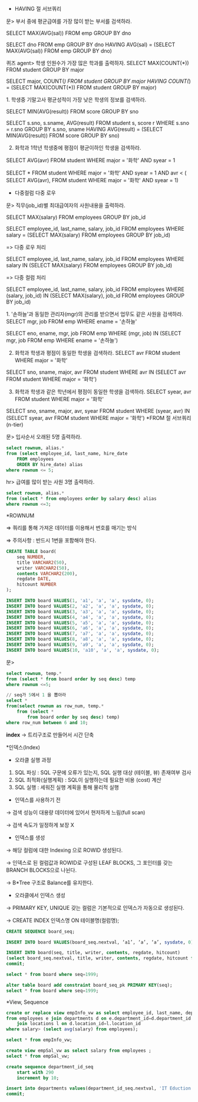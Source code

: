 * HAVING 절 서브쿼리

문> 부서 중에 평균급여를 가장 많이 받는 부서를 검색하라.

 SELECT MAX(AVG(sal)) FROM emp
	GROUP BY dno

 SELECT dno FROM emp
	GROUP BY dno
	HAVING AVG(sal) = (SELECT MAX(AVG(sal)) FROM emp
					GROUP BY dno)

퀴즈 agent> 학생 인원수가 가장 많은 학과를 출력하자.
 SELECT MAX(COUNT(*)) FROM student
	GROUP BY major

 SELECT major, COUNT(*) FROM student
	GROUP BY major
 	HAVING COUNT(*) = (SELECT MAX(COUNT(*)) FROM student
						GROUP BY major)


<mission agent>
1. 학생중 기말고사 평균성적이 가장 낮은 학생의 정보를 검색하라.

 SELECT MIN(AVG(result)) FROM score
	GROUP BY sno

 SELECT s.sno, s.sname, AVG(result)
	FROM student s, score r
	WHERE s.sno = r.sno
	GROUP BY s.sno, sname
	HAVING AVG(result) = (SELECT MIN(AVG(result)) FROM score
						GROUP BY sno)


2. 화학과 1학년 학생중에 평점이 평균이하인 학생을 검색하라.

 SELECT AVG(avr) FROM student
	WHERE major = '화학'
	AND syear = 1

 SELECT * FROM student
	WHERE major = '화학'
	AND syear = 1
	AND avr < ( SELECT AVG(avr), FROM student
				WHERE major = '화학'
				AND syear = 1)

*  다중컬럼 다중 로우

 문> 직무(job_id)별 최대급여자의 사원내용을 출력하라.

 SELECT MAX(salary) FROM employees
	GROUP BY job_id

 SELECT employee_id, last_name, salary, job_id
	FROM employees
	WHERE salary = (SELECT MAX(salary) FROM employees
					GROUP BY job_id)

 => 다중 로우 처리

SELECT employee_id, last_name, salary, job_id
	FROM employees
	WHERE salary IN (SELECT MAX(salary) FROM employees
					GROUP BY job_id)

=> 다중 컬럼 처리

SELECT employee_id, last_name, salary, job_id
	FROM employees
	WHERE (salary, job_id) IN (SELECT MAX(salary), job_id FROM employees
					GROUP BY job_id)


<mission agent>
1. '손하늘'과 동일한 관리자(mgr)의 관리를 받으면서 업무도 같은 사원을 검색하라.
SELECT mgr, job FROM emp
	WHERE ename = '손하늘'

  SELECT eno, ename, mgr, job FROM emp
	WHERE (mgr, job) IN (SELECT mgr, job FROM emp
				WHERE ename = '손하늘')


2. 화학과 학생과 평점이 동일한 학생을 검색하라.
  SELECT avr FROM student
	WHERE major = '화학'

  SELECT sno, sname, major, avr FROM student
	WHERE avr IN (SELECT avr FROM student
			WHERE major = '화학')


3. 화학과 학생과 같은 학년에서 평점이 동일한 학생을 검색하라.
  SELECT syear, avr FROM student
	WHERE major = '화학'

  SELECT sno, sname, major, avr, syear FROM student
	WHERE (syear, avr) IN (SELECT syear, avr FROM student
				WHERE major = '화학')
*FROM 절 서브쿼리(n-tier)

문> 입사순서 오래된 5명 출력하라.

```sql
select rownum, alias.*
from (select employee_id, last_name, hire_date
    FROM employees
    ORDER BY hire_date) alias
where rownum <= 5;
```

hr> 급여를 많이 받는 사원 3명 출력하라.

```sql
select rownum, alias.*
from (select * from employees order by salary desc) alias
where rownum <=3;
```

*ROWNUM

⇒ 쿼리를 통해 가져온 데이터를 이용해서 번호를 매기는 방식

⇒ 주의사항 : 반드시 1번을 포함해야 한다.

```sql
CREATE TABLE board(
	seq NUMBER,
	title VARCHAR2(50),
	writer VARCHAR2(50),
	contents VARCHAR2(200),
	regdate DATE,
	hitcount NUMBER
);

INSERT INTO board VALUES(1, 'a1', 'a', 'a', sysdate, 0);
INSERT INTO board VALUES(2, 'a2', 'a', 'a', sysdate, 0);
INSERT INTO board VALUES(3, 'a3', 'a', 'a', sysdate, 0);
INSERT INTO board VALUES(4, 'a4', 'a', 'a', sysdate, 0);
INSERT INTO board VALUES(5, 'a5', 'a', 'a', sysdate, 0);
INSERT INTO board VALUES(6, 'a6', 'a', 'a', sysdate, 0);
INSERT INTO board VALUES(7, 'a7', 'a', 'a', sysdate, 0);
INSERT INTO board VALUES(8, 'a8', 'a', 'a', sysdate, 0);
INSERT INTO board VALUES(9, 'a9', 'a', 'a', sysdate, 0);
INSERT INTO board VALUES(10, 'a10', 'a', 'a', sysdate, 0);
```

문>

```sql
select rownum, temp.*  
from (select * from board order by seq desc) temp
where rownum <=5;

// seq가 5에서 1 을 뽑아라
select * 
from(select rownum as row_num, temp.*
    from (select * 
        from board order by seq desc) temp)
where row_num between 6 and 10;
```

**index** → 트리구조로 만들어서 시간 단축

*인덱스(Index)

- 오라클 실행 과정
1. SQL 파싱 : SQL 구문에 오류가 있는지, SQL 실행 대상 (테이블, 뷰) 존재여부 검사
2. SQL 최적화(실행계획) : SQL이 실행하는데 필요한 비용 (cost) 계산
3. SQL 실행 : 세워진 실행 계획을 통해 물리적 실행

- 인덱스를 사용하기 전

→ 검색 성능이 대용량 데이터에 있어서 현저하게 느림(full scan)

→ 검색 속도가 일정하게 보장 X

- 인덱스를 생성

→ 해당 컬럼에 대한 Indexing 으로 ROWID 생성된다.

→ 인덱스로 된 컬럼값과 ROWID로 구성된 LEAF BLOCKS, 그 포인터를 갖는 BRANCH BLOCKS으로 나뉜다.

→ B*Tree 구조로 Balance를 유지한다.

- 오라클에서 인덱스 생성

→ PRIMARY KEY, UNIQUE 갖는 컬럼은 기본적으로 인덱스가 자동으로 생성된다.

→ CREATE INDEX 인덱스명 ON 테이블명(컬럼명);

```sql
CREATE SEQUENCE board_seq;

INSERT INTO board VALUES(board_seq.nextval, ‘a1’, ‘a’, ‘a’, sysdate, 0);

INSERT INTO board(seq, title, writer, contents, regdate, hitcount)
(select board_seq.nextval, title, writer, contents, regdate, hitcount from board);
commit;

select * from board where seq=1999;

alter table board add constraint board_seq_pk PRIMARY KEY(seq);
select * from board where seq=1999;
```

*View, Sequence
```sql
create or replace view empInfo_vw as select employee_id, last_name, department_name, hire_date, city, salary
from employees e join departments d on e.department_id=d.department_id 
    join locations l on d.location_id=l.location_id
where salary> (select avg(salary) from employees);

select * from empInfo_vw;

create view empSal_vw as select salary from employees ;
select * from empSal_vw;

create sequence department_id_seq 
    start with 290
    increment by 10;

insert into departments values(department_id_seq.nextval, 'IT Eduction', 103, 1400);
commit;
```
